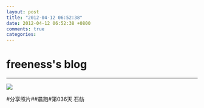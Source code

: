 ```yaml
---
layout: post
title: "2012-04-12 06:52:38"
date: 2012-04-12 06:52:38 +0800
comments: true
categories: 
---
```


# freeness's blog

----------

![](http://okqmqrbgo.bkt.clouddn.com/201204120652381.jpg)

>
\#分享照片\#\#晨跑\#第036天 石舫